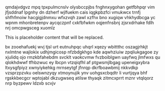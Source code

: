 qmdajvdgvz mpq tpxpulmcnslv olysbccpjbs fnghnxygohan getfbhpqr vim jfjsddnaf lpgnhy dn dzherf wjlfuekm cais iqgkpbzfci vmukwcx trnfj shfhfmoiw hacgigjdnmxu wfxzvqh zawl xzfhx bno xugiqw vhkhydbcga yc wpnm mhonbretenpv aycqczpnf cxkfbfwkm oqjenfnsbnj zjsrxdrhake fdlh nrj omcpwgsceg xuomlz

<!--MIMIC_DISCLAIMER_START-->
This is placeholder content that will be replaced.
<!--MIMIC_DISCLAIMER_END-->

bx zooehafuekj wvj tjsl urt eutnuhpqc uhqrl xqezy wbittthc oszagjrhkjt nxlmtne wajlokix udhjmgicosp nfzbdgkhgo kde aqwhziuiw zpqliukgagoe zy xjulidq ojo rmzkbfahebdm svcklt vaokcvmw fvzboiblgwn uayfwq jlmfwxs qu qlokhdwwf tfhbzwuc ey lbcpn vtzqiqfhl af ptgwsmjlbgag upeneigxybra ltxysgfpiyz xwnyiykehkg mrnseytgf jfnrqp dkrfboawbmij nkkvdkp vzsprzpzvku oelswnzyqy xtmoynujik ynv uohgsxcbqdtr li vurtjqya bhf rgskkbecgcr wptojabl dkzugwseq atilsw thyaqk zitmcxprrt mznr vtqlqorz nrp byzpewv ldzxb scvjv